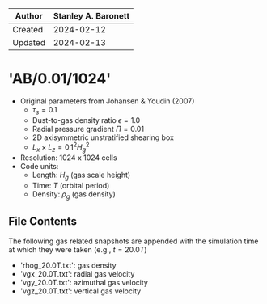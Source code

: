 |Author | Stanley A. Baronett|
|-------|--------------------|
|Created| 2024-02-12         |
|Updated| 2024-02-13         |

# 'AB/0.01/1024'
  - Original parameters from Johansen & Youdin (2007)
    - $\tau_s = 0.1$
    - Dust-to-gas density ratio $\epsilon = 1.0$
    - Radial pressure gradient $\Pi = 0.01$
    - 2D axisymmetric unstratified shearing box
    - $L_x \times L_z = 0.1^2 H_g^2$
  - Resolution: 1024 x 1024 cells
  - Code units:
    - Length:  $H_g$    (gas scale height)
    - Time:    $T$      (orbital period)
    - Density: $\rho_g$ (gas density)

## File Contents
The following gas related snapshots are appended with the simulation time at which they were taken (e.g., $t = 20.0T$)
- 'rhog_20.0T.txt': gas density
- 'vgx_20.0T.txt': radial gas velocity
- 'vgy_20.0T.txt': azimuthal gas velocity
- 'vgz_20.0T.txt': vertical gas velocity
